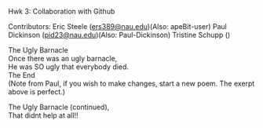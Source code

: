 Hwk 3: Collaboration with Github

Contributors:
Eric Steele (ers389@nau.edu)(Also: apeBit-user)
Paul Dickinson (pid23@nau.edu)(Also: Paul-Dickinson)
Tristine Schupp ()

The Ugly Barnacle <br>
Once there was an ugly barnacle,<br>
He was SO ugly that everybody died.<br>
The End<br>
(Note from Paul, if you wish to make changes, start a new poem. The exerpt above is perfect.)

The Ugly Barnacle (continued), <br>
That didnt help at all!! <br>
